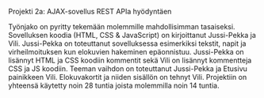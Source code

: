 Projekti 2a: AJAX-sovellus REST APIa hyödyntäen

Työnjako on pyritty tekemään molemmille mahdollisimman tasaiseksi. Sovelluksen koodia (HTML, CSS & JavaScript) on kirjoittanut Jussi-Pekka ja Vili. Jussi-Pekka on toteuttanut sovelluksessa esimerkiksi tekstit, napit ja virheilmoituksen kun elokuvien hakeminen epäonnistuu. Jussi-Pekka on lisännyt HTML ja CSS koodiin kommentit sekä Vili on lisännyt kommentteja CSS ja JS koodiin. Teeman vaihdon on toteuttanut Jussi-Pekka ja Etusivu painikkeen Vili. Elokuvakortit ja niiden sisällön on tehnyt Vili. Projektiin on yhteensä käytetty noin 28 tuntia joista molemmilla noin 14 tuntia.
